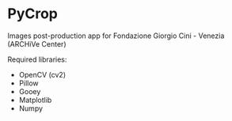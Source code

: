 # PyCrop
Images post-production app for Fondazione Giorgio Cini - Venezia (ARCHiVe Center)

Required libraries:
 - OpenCV (cv2)
 - Pillow
 - Gooey
 - Matplotlib
 - Numpy
